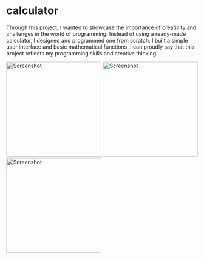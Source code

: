 # calculator

Through this project, I wanted to showcase the importance of creativity and challenges in the world of programming. Instead of using a ready-made calculator, I designed and programmed one from scratch. I built a simple user interface and basic mathematical functions. I can proudly say that this project reflects my programming skills and creative thinking.

<img src="https://github.com/user-attachments/assets/d8b7f8d2-42a6-4f3a-becb-3640c1c89377" alt="Screenshot" width="250"/>
<img src="https://github.com/user-attachments/assets/323715d2-ce49-4ef7-b632-b9306cc7d8f4" alt="Screenshot" width="250"/>
<img src="https://github.com/user-attachments/assets/d3bff1f9-60c3-43b4-8d86-94eed78297f2" alt="Screenshot" width="250"/>

